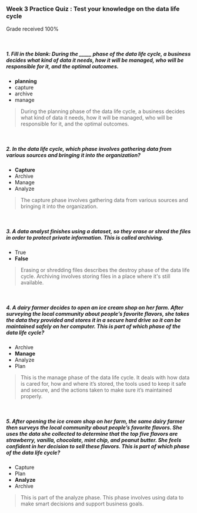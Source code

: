 <!--
* @Author: Surejya Suresh
-->

### Week 3 Practice Quiz : Test your knowledge on the data life cycle
Grade received 100%

&nbsp;

##### 1. Fill in the blank: During the _____ phase of the data life cycle, a business decides what kind of data it needs, how it will be managed, who will be responsible for it, and the optimal outcomes.
* **planning**
* capture
* archive
* manage
> During the planning phase of the data life cycle, a business decides what kind of data it needs, how it will be managed, who will be responsible for it, and the optimal outcomes.

&nbsp;

##### 2. In the data life cycle, which phase involves gathering data from various sources and bringing it into the organization?
* **Capture**
* Archive
* Manage
* Analyze
> The capture phase involves gathering data from various sources and bringing it into the organization.

&nbsp;

##### 3. A data analyst finishes using a dataset, so they erase or shred the files in order to protect private information. This is called archiving.
* True
* **False**
> Erasing or shredding files describes the destroy phase of the data life cycle. Archiving involves storing files in a place where it's still available.

&nbsp;

##### 4. A dairy farmer decides to open an ice cream shop on her farm. After surveying the local community about people’s favorite flavors, she takes the data they provided and stores it in a secure hard drive so it can be maintained safely on her computer. This is part of which phase of the data life cycle?
* Archive
* **Manage**
* Analyze
* Plan
> This is the manage phase of the data life cycle. It deals with how data is cared for, how and where it’s stored, the tools used to keep it safe and secure, and the actions taken to make sure it’s maintained properly.

&nbsp;

##### 5. After opening the ice cream shop on her farm, the same dairy farmer then surveys the local community about people’s favorite flavors. She uses the data she collected to determine that the top five flavors are strawberry, vanilla, chocolate, mint chip, and peanut butter. She feels confident in her decision to sell these flavors. This is part of which phase of the data life cycle?
* Capture
* Plan
* **Analyze**
* Archive
>This is part of the analyze phase. This phase involves using data to make smart decisions and support business goals.

&nbsp;
